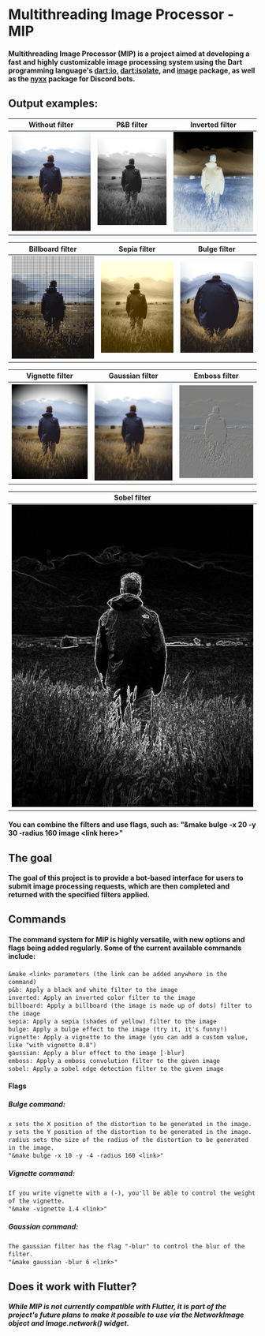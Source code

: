# Multithreading Image Processor - MIP

#### Multithreading Image Processor (MIP) is a project aimed at developing a fast and highly customizable image processing system using the Dart programming language's [dart:io](https://api.dart.dev/stable/2.19.6/dart-io/dart-io-library.html), [dart:isolate](https://api.dart.dev/stable/2.19.6/dart-isolate/dart-isolate-library.html), and [image](https://pub.dev/packages/image) package, as well as the [nyxx](https://pub.dev/packages/nyxx) package for Discord bots.

## Output examples:

| Without filter | P&B filter | Inverted filter |
|---|---|---|
| ![Image](output_examples/sem_filtro.jpeg) | ![Image](output_examples/p_b.png) | ![Image](output_examples/inverted.png) |

| Billboard filter | Sepia filter | Bulge filter |
|---|---|---|
| ![Image](output_examples/billboard.png) | ![Image](output_examples/sepia.png) | ![Image](output_examples/bulge.png) |

| Vignette filter | Gaussian filter | Emboss filter |
|---|---|---|
| ![Image](output_examples/vignette.png) | ![Image](output_examples/gaussian.png) | ![Image](output_examples/emboss.png) |

| Sobel filter |
|---|
| ![Image](output_examples/sobel.png) |

#### You can combine the filters and use flags, such as: "&make bulge -x 20 -y 30 -radius 160 image \<link here\>"

## The goal
#### The goal of this project is to provide a bot-based interface for users to submit image processing requests, which are then completed and returned with the specified filters applied.

## Commands
#### The command system for MIP is highly versatile, with new options and flags being added regularly. Some of the current available commands include:
    &make <link> parameters (the link can be added anywhere in the command)
    p&b: Apply a black and white filter to the image
    inverted: Apply an inverted color filter to the image
    billboard: Apply a billboard (the image is made up of dots) filter to the image
    sepia: Apply a sepia (shades of yellow) filter to the image
    bulge: Apply a bulge effect to the image (try it, it's funny!)
    vignette: Apply a vignette to the image (you can add a custom value, like "with vignette 0.8")
    gaussian: Apply a blur effect to the image [-blur]
    emboss: Apply a emboss convolution filter to the given image
    sobel: Apply a sobel edge detection filter to the given image

#### Flags
##### Bulge command:
    x sets the X position of the distortion to be generated in the image.
    y sets the Y position of the distortion to be generated in the image.
    radius sets the size of the radius of the distortion to be generated in the image.
    "&make bulge -x 10 -y -4 -radius 160 <link>"

##### Vignette command:
    If you write vignette with a (-), you'll be able to control the weight of the vignette.
    "&make -vignette 1.4 <link>"

##### Gaussian command:
    The gaussian filter has the flag "-blur" to control the blur of the filter.
    "&make gaussian -blur 6 <link>"
    

## Does it work with Flutter?

##### While MIP is not currently compatible with Flutter, it is part of the project's future plans to make it possible to use via the NetworkImage object and Image.network() widget.
